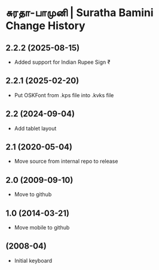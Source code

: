 சுரதா-பாமுனி | Suratha Bamini Change History
====================
2.2.2 (2025-08-15)
-----------------
* Added support for Indian Rupee Sign ₹
  
2.2.1 (2025-02-20)
-----------------
* Put OSKFont from .kps file into .kvks file

2.2 (2024-09-04)
----------------
* Add tablet layout

2.1 (2020-05-04)
----------------
* Move source from internal repo to release

2.0 (2009-09-10)
----------------------
* Move to github

1.0 (2014-03-21)
----------------------
* Move mobile to github

(2008-04)
----------------------
* Initial keyboard
